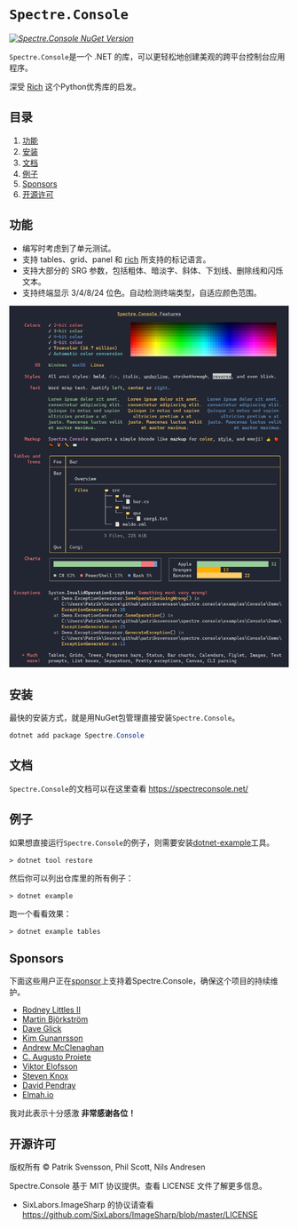 # `Spectre.Console`

_[![Spectre.Console NuGet Version](https://img.shields.io/nuget/v/spectre.console.svg?style=flat&label=NuGet%3A%20Spectre.Console)](https://www.nuget.org/packages/spectre.console)_

`Spectre.Console`是一个 .NET 的库，可以更轻松地创建美观的跨平台控制台应用程序。

深受 [Rich](https://github.com/willmcgugan/rich) 这个Python优秀库的启发。

## 目录

1. [功能](#功能)
2. [安装](#安装)
3. [文档](#文档)
4. [例子](#例子)
5. [Sponsors](#Sponsors)
6. [开源许可](#开源许可)

## 功能

* 编写时考虑到了单元测试。
* 支持 tables、grid、panel 和 [rich](https://github.com/willmcgugan/rich) 所支持的标记语言。
* 支持大部分的 SRG 参数，包括粗体、暗淡字、斜体、下划线、删除线和闪烁文本。
* 支持终端显示 3/4/8/24 位色。自动检测终端类型，自适应颜色范围。

![例子](docs/input/assets/images/example.png)

## 安装

最快的安装方式，就是用NuGet包管理直接安装`Spectre.Console`。

```csharp
dotnet add package Spectre.Console
```

## 文档

`Spectre.Console`的文档可以在这里查看
https://spectreconsole.net/

## 例子

如果想直接运行`Spectre.Console`的例子，则需要安装[dotnet-example](https://github.com/patriksvensson/dotnet-example)工具。

```
> dotnet tool restore
```

然后你可以列出仓库里的所有例子：

```
> dotnet example
```

跑一个看看效果：

```
> dotnet example tables
```

## Sponsors

下面这些用户正在[sponsor](https://github.com/sponsors/patriksvensson)上支持着Spectre.Console，确保这个项目的持续维护。

* [Rodney Littles II](https://github.com/RLittlesII)
* [Martin Björkström](https://github.com/bjorkstromm)
* [Dave Glick](https://github.com/daveaglick)
* [Kim Gunanrsson](https://github.com/kimgunnarsson)
* [Andrew McClenaghan](https://github.com/andymac4182)
* [C. Augusto Proiete](https://github.com/augustoproiete)
* [Viktor Elofsson](https://github.com/vktr)
* [Steven Knox](https://github.com/stevenknox)
* [David Pendray](https://github.com/dpen2000)
* [Elmah.io](https://github.com/elmahio)

我对此表示十分感激 
**非常感谢各位！**

## 开源许可

版权所有 © Patrik Svensson, Phil Scott, Nils Andresen

Spectre.Console 基于 MIT 协议提供。查看 LICENSE 文件了解更多信息。

* SixLabors.ImageSharp 的协议请查看 https://github.com/SixLabors/ImageSharp/blob/master/LICENSE

